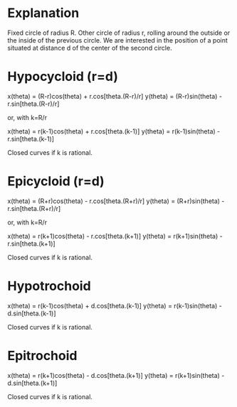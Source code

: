 # Explanation

Fixed circle of radius R.
Other circle of radius r, rolling around the outside or the inside of the previous circle.
We are interested in the position of a point situated at distance d of the center of the second circle.

# Hypocycloid (r=d)

x(theta) = (R-r)cos(theta) + r.cos[theta.(R-r)/r]
y(theta) = (R-r)sin(theta) - r.sin[theta.(R-r)/r]

or, with k=R/r

x(theta) = r(k-1)cos(theta) + r.cos[theta.(k-1)]
y(theta) = r(k-1)sin(theta) - r.sin[theta.(k-1)]

Closed curves if k is rational.

# Epicycloid (r=d)

x(theta) = (R+r)cos(theta) - r.cos[theta.(R+r)/r]
y(theta) = (R+r)sin(theta) - r.sin[theta.(R+r)/r]

or, with k=R/r

x(theta) = r(k+1)cos(theta) - r.cos[theta.(k+1)]
y(theta) = r(k+1)sin(theta) - r.sin[theta.(k+1)]

Closed curves if k is rational.

# Hypotrochoid

x(theta) = r(k-1)cos(theta) + d.cos[theta.(k-1)]
y(theta) = r(k-1)sin(theta) - d.sin[theta.(k-1)]

Closed curves if k is rational.

# Epitrochoid

x(theta) = r(k+1)cos(theta) - d.cos[theta.(k+1)]
y(theta) = r(k+1)sin(theta) - d.sin[theta.(k+1)]

Closed curves if k is rational.


